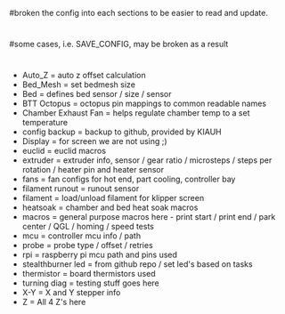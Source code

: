 #broken the config into each sections to be easier to read and update.
#
#some cases, i.e. SAVE_CONFIG, may be broken as a result
#

* Auto_Z = auto z offset calculation
* Bed_Mesh = set bedmesh size
* Bed = defines bed sensor / size / sensor
* BTT Octopus = octopus pin mappings to common readable names
* Chamber Exhaust Fan = helps regulate chamber temp to a set temperature
* config backup = backup to github, provided by KIAUH 
* Display = for screen we are not using ;)
* euclid = euclid macros
* extruder = extruder info, sensor / gear ratio / microsteps / steps per rotation / heater pin and heater sensor
* fans = fan configs for hot end, part cooling, controller bay
* filament runout = runout sensor
* filament = load/unload filament for klipper screen 
* heatsoak = chamber and bed heat soak macros
* macros = general purpose macros here - print start / print end / park center / QGL / homing / speed tests
* mcu = controller mcu info / path
* probe = probe type / offset / retries
* rpi = raspberry pi mcu path and pins used
* stealthburner led = from github repo / set led's based on tasks
* thermistor = board thermistors used 
* turning diag = testing stuff goes here
* X-Y = X and Y stepper info
* Z  = All 4 Z's here